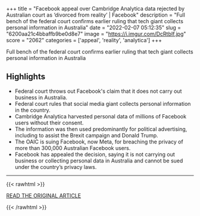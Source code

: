 +++
title = "Facebook appeal over Cambridge Analytica data rejected by Australian court as ‘divorced from reality’ | Facebook"
description = "Full bench of the federal court confirms earlier ruling that tech giant collects personal information in Australia"
date = "2022-02-07 05:12:35"
slug = "6200aa21c4bbaffb9be0d8e7"
image = "https://i.imgur.com/DcRtbIf.jpg"
score = "2062"
categories = ['appeal', 'reality', 'analytica']
+++

Full bench of the federal court confirms earlier ruling that tech giant collects personal information in Australia

## Highlights

- Federal court throws out Facebook's claim that it does not carry out business in Australia.
- Federal court rules that social media giant collects personal information in the country.
- Cambridge Analytica harvested personal data of millions of Facebook users without their consent.
- The information was then used predominantly for political advertising, including to assist the Brexit campaign and Donald Trump.
- The OAIC is suing Facebook, now Meta, for breaching the privacy of more than 300,000 Australian Facebook users.
- Facebook has appealed the decision, saying it is not carrying out business or collecting personal data in Australia and cannot be sued under the country’s privacy laws.

---

{{< rawhtml >}}
  <p class="article-category">
    <a target="_blank" href="https://www.theguardian.com/technology/2022/feb/07/facebook-appeal-over-cambridge-analytica-data-rejected-by-australian-court-as-divorced-from-reality">READ THE ORIGINAL ARTICLE</a>
  </p>
{{< /rawhtml >}}

